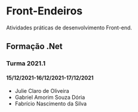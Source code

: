 # Front-Endeiros
 Atividades práticas de desenvolvimento Front-end.
 ## Formação .Net
 ### Turma 2021.1
 #### 15/12/2021-16/12/2021-17/12/2021
- Julie Claro de Oliveira
- Gabriel Amorim Souza Dória
- Fabrício Nascimento da Silva

